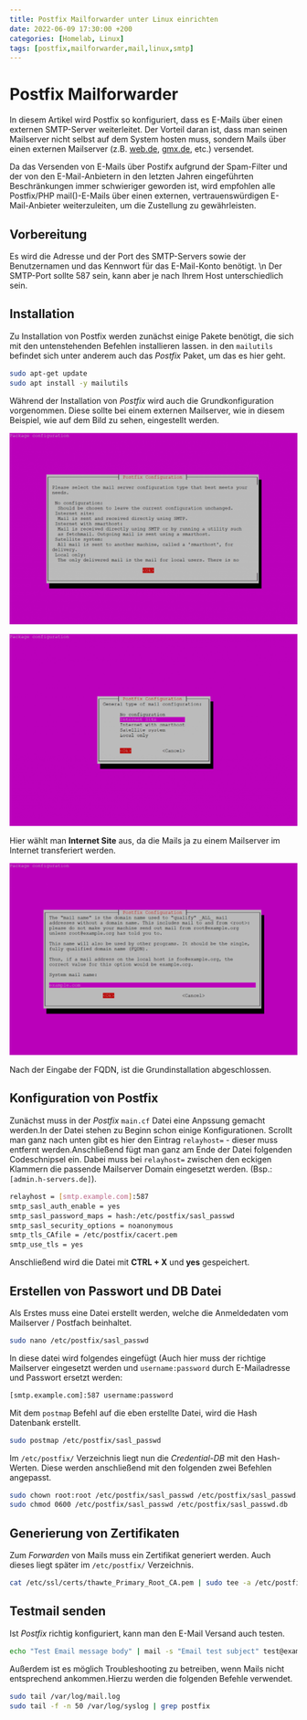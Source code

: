 ```yaml
---
title: Postfix Mailforwarder unter Linux einrichten
date: 2022-06-09 17:30:00 +200
categories: [Homelab, Linux]
tags: [postfix,mailforwarder,mail,linux,smtp]
---
```


# Postfix Mailforwarder

In diesem Artikel wird Postfix so konfiguriert, dass es E-Mails über einen externen SMTP-Server weiterleitet. Der Vorteil daran ist, dass man seinen Mailserver nicht selbst auf dem System hosten muss, sondern Mails über einen externen Mailserver (z.B. [web.de](http://web.de/), [gmx.de](http://gmx.de/), etc.) versendet.

Da das Versenden von E-Mails über Postifx aufgrund der Spam-Filter und der von den E-Mail-Anbietern in den letzten Jahren eingeführten Beschränkungen immer schwieriger geworden ist, wird empfohlen alle Postfix/PHP mail()-E-Mails über einen externen, vertrauenswürdigen E-Mail-Anbieter weiterzuleiten, um die Zustellung zu gewährleisten.


## Vorbereitung

Es wird die Adresse und der Port des SMTP-Servers sowie der Benutzernamen und das Kennwort für das E-Mail-Konto benötigt. \n Der SMTP-Port sollte 587 sein, kann aber je nach Ihrem Host unterschiedlich sein.


## Installation

Zu Installation von Postfix werden zunächst einige Pakete benötigt, die sich mit den untenstehenden Befehlen installieren lassen. in den `mailutils` befindet sich unter anderem auch das *Postfix* Paket, um das es hier geht.

```bash
sudo apt-get update
sudo apt install -y mailutils
```

Während der Installation von *Postfix* wird auch die Grundkonfiguration vorgenommen. Diese sollte bei einem externen Mailserver, wie in diesem Beispiel, wie auf dem Bild zu sehen, eingestellt werden.

 ![Postfix Configuration](https://github.com/blaugrau90/blaugrau90.github.io/blob/main/assets/img/postimg/2022-06-09-postfix/postfix01.png)

 ![Internet Site](https://github.com/blaugrau90/blaugrau90.github.io/blob/main/assets/img/postimg/2022-06-09-postfix/postfix02.png)

Hier wählt man **Internet Site** aus, da die Mails ja zu einem Mailserver im Internet transferiert werden.

 ![Eingabe des Mailservers](https://github.com/blaugrau90/blaugrau90.github.io/blob/main/assets/img/postimg/2022-06-09-postfix/postfix03.png)

Nach der Eingabe der FQDN, ist die Grundinstallation abgeschlossen.


## Konfiguration von Postfix

Zunächst muss in der *Postfix* `main.cf` Datei eine Anpssung gemacht werden.In der Datei stehen zu Beginn schon einige Konfigurationen. Scrollt man ganz nach unten gibt es hier den Eintrag `relayhost=` - dieser muss entfernt werden.Anschließend fügt man ganz am Ende der Datei folgenden Codeschnipsel ein. Dabei muss bei `relayhost=` zwischen den eckigen Klammern die passende Mailserver Domain eingesetzt werden. (Bsp.: `[admin.h-servers.de]`).


```bash
relayhost = [smtp.example.com]:587
smtp_sasl_auth_enable = yes
smtp_sasl_password_maps = hash:/etc/postfix/sasl_passwd
smtp_sasl_security_options = noanonymous
smtp_tls_CAfile = /etc/postfix/cacert.pem
smtp_use_tls = yes
```

Anschließend wird die Datei mit **CTRL + X** und **yes** gespeichert.


## Erstellen von Passwort und DB Datei

Als Erstes muss eine Datei erstellt werden, welche die Anmeldedaten vom Mailserver / Postfach beinhaltet.

```bash
sudo nano /etc/postfix/sasl_passwd
```

In diese datei wird folgendes eingefügt (Auch hier muss der richtige Mailserver eingesetzt werden und `username:password` durch E-Mailadresse und Passwort ersetzt werden:

```bash
[smtp.example.com]:587 username:password
```

Mit dem `postmap` Befehl auf die eben erstellte Datei, wird die Hash Datenbank erstellt.

```bash
sudo postmap /etc/postfix/sasl_passwd
```

Im `/etc/postfix/` Verzeichnis liegt nun die *Credential-DB* mit den Hash-Werten. Diese werden anschließend mit den folgenden zwei Befehlen angepasst.

```bash
sudo chown root:root /etc/postfix/sasl_passwd /etc/postfix/sasl_passwd.db
sudo chmod 0600 /etc/postfix/sasl_passwd /etc/postfix/sasl_passwd.db
```


## Generierung von Zertifikaten

Zum *Forwarden* von Mails muss ein Zertifikat generiert werden. Auch dieses liegt später im `/etc/postfix/` Verzeichnis.

```bash
cat /etc/ssl/certs/thawte_Primary_Root_CA.pem | sudo tee -a /etc/postfix/cacert.pem
```


## Testmail senden

Ist *Postfix* richtig konfiguriert, kann man den E-Mail Versand auch testen.

```bash
echo "Test Email message body" | mail -s "Email test subject" test@example.com
```

Außerdem ist es möglich Troubleshooting zu betreiben, wenn Mails nicht entsprechend ankommen.Hierzu werden die folgenden Befehle verwendet.

```bash
sudo tail /var/log/mail.log
sudo tail -f -n 50 /var/log/syslog | grep postfix
```


